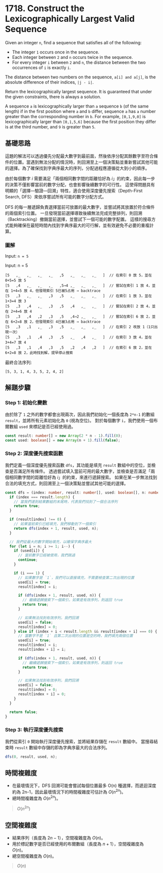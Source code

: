 # 1718. Construct the Lexicographically Largest Valid Sequence

Given an integer `n`, find a sequence that satisfies all of the following:

- The integer `1` occurs once in the sequence.
- Each integer between `2` and `n` occurs twice in the sequence.
- For every integer `i` between `2` and `n`, the distance between the two occurrences of `i` is exactly `i`.

The distance between two numbers on the sequence, `a[i] and a[j]`, is the absolute difference of their indices, `|j - i|`.

Return the lexicographically largest sequence. It is guaranteed that under the given constraints, there is always a solution.

A sequence `a` is lexicographically larger than `a` sequence `b` (of the same length) 
if in the first position where `a` and `b` differ, 
sequence `a` has `a` number greater than the corresponding number in `b`. 
For example, `[0,1,9,0]` is lexicographically larger than `[0,1,5,6]` because 
the first position they differ is at the third number, and `9` is greater than `5`.

## 基礎思路

這題的解法可以透過優先分配最大數字到最前面，然後依序分配其餘數字至符合條件的位置。當遇到無法分配的情況時，則回溯至上一個決策點並重新嘗試其他可能的選擇。為了確保找到字典序最大的序列，分配過程應遵循從大到小的順序。

由於每個數字 $i$ 需要滿足「兩個相同數字間的距離恰好為 $i$」的約束，因此每一步的決策不僅影響當前的數字分配，也會影響後續數字的可行性。
這使得問題具有明顯的「選擇—驗證—回溯」特性，適合使用深度優先搜索（Depth-First Search, DFS）來依序嘗試所有可能的數字分配方式。

DFS 的每一層遞歸負責選擇當前可放置的最大數字，並嘗試將其放置於符合條件的兩個索引位置。
一旦發現當前選擇導致後續無法完成完整排列，則回溯（Backtracking）撤銷當前選擇，並嘗試下一個可能的數字配置。
這樣的搜尋方式能夠確保在最短時間內找到字典序最大的可行解，並有效避免不必要的重複計算。

### 圖解

Input: `n = 5`

Input: n = 5
```
[5   ,_   ,_   ,_   ,_   ,5   ,_   ,_   ,_   ]  // 在索引 0 放 5，並在 0+5=5 放 5
[5   ,4   ,_   ,_   ,_   ,5→4 ,_   ,_   ,_   ]  // 嘗試在索引 1 放 4，並在 1+4=5 放 4，但發現索引 5已被5占用 → backtrace
[5   ,3   ,_   ,_   ,3   ,5   ,_   ,_   ,_   ]  // 在索引 1 放 3，並在 1+3=4 放 3
[5   ,3   ,4   ,_   ,3   ,5   ,4   ,_   ,_   ]  // 嘗試在索引 2 放 4，並在 2+4=6 放 4
[5   ,3   ,4   ,2   ,3   ,5   ,4→2 ,_   ,_   ]  // 嘗試在索引 6 放 2，並在 6+2=8 放 2，但發現索引 4已被3占用 → backtrace
[5   ,3   ,1   ,_   ,3   ,5   ,_   ,_   ,_   ]  // 在索引 2 改放 1（1只出現一次）
[5   ,3   ,1   ,4   ,3   ,5   ,_   ,4   ,_   ]  // 在索引 3 放 4，並在 3+4=7 放 4
[5   ,3   ,1   ,4   ,3   ,5   ,2   ,4   ,2   ]  // 在索引 6 放 2，並在 6+2=8 放 2，此時找到解，提早停止搜索
```

最終合法序列:
```
[5, 3, 1, 4, 3, 5, 2, 4, 2]
```

## 解題步驟

### Step 1: 初始化變數

由於除了 `1` 之外的數字都會出現兩次，因此我們初始化一個長度為 `2*n-1` 的數組 `result`，並將所有元素初始化為 `0` (視為空位)。
對於每個數字 `i`，我們使用一個布爾數組 `used` 來標記是否已經使用過。

```typescript
const result: number[] = new Array(2 * n - 1).fill(0);
const used: boolean[] = new Array(n + 1).fill(false);
```

### Step 2: 深度優先搜索函數

我們定義一個深度優先搜索函數 `dfs`，其功能是填充 `result` 數組中的空位，並檢查是否滿足所有條件。
透過嘗試填入當前可用的最大數字，並檢查是否滿足「兩個相同數字間的距離恰好為 $i$」的約束，來進行遞歸搜索。
如果在某一步無法找到合法的填充方式，則回溯至上一個決策點並嘗試其他可能的選擇。

```typescript
const dfs = (index: number, result: number[], used: boolean[], n: number): boolean => {
  if (index === result.length) {
    // 當我們達到結果數組的末尾時，代表我們找到了一個合法序列
    return true;
  }

  if (result[index] !== 0) {
    // 如果當前索引已經填充，我們移動到下一個索引
    return dfs(index + 1, result, used, n);
  }

  // 我們從最大的數字開始填充，以確保字典序最大
  for (let i = n; i >= 1; i--) {
    if (used[i]) {
      // 當前數字已經被使用，我們跳過
      continue;
    }

    if (i === 1) {
      // 如果數字是 `1`，我們可以直接填充，不需要檢查第二次出現的位置
      used[i] = true;
      result[index] = i;

      if (dfs(index + 1, result, used, n)) {
        // 繼續遞歸搜索下一個索引，如果是有效序列，則返回 true
        return true;
      }

      // 如果無法找到有效序列，我們回溯
      used[i] = false;
      result[index] = 0;
    } else if (index + i < result.length && result[index + i] === 0) {
      // 當數字不是 `1` 且第二次出現的位置是空的時，我們填充兩個位置
      used[i] = true;
      result[index] = i;
      result[index + i] = i;

      if (dfs(index + 1, result, used, n)) {
        // 繼續遞歸搜索下一個索引，如果是有效序列，則返回 true
        return true;
      }

      // 如果無法找到有效序列，我們回溯
      used[i] = false;
      result[index] = 0;
      result[index + i] = 0;
    }
  }

  return false;
}
```

### Step 3: 執行深度優先搜索

我們從索引 `0` 開始執行深度優先搜索，並將結果存儲在 `result` 數組中。
當搜尋結束時 `result` 數組中存儲的即為字典序最大的合法序列。

```typescript
dfs(0, result, used, n);
```

## 時間複雜度

- 在最壞情況下，DFS 回溯可能會嘗試每個位置最多 O(n) 種選擇，而遞迴深度約為 2n-1，因此最壞情況下的時間複雜度可估計為 $O(n^{2n})$。
- 總時間複雜度為 $O(n^{2n})$。

> $O(n^{2n})$

## 空間複雜度

- 結果序列（長度為 $2n-1$），空間複雜度為 $O(n)$。
- 用於標記數字是否已經使用的布爾數組（長度為 $n+1$），空間複雜度為 $O(n)$。
- 總空間複雜度為 $O(n)$。

> $O(n)$
